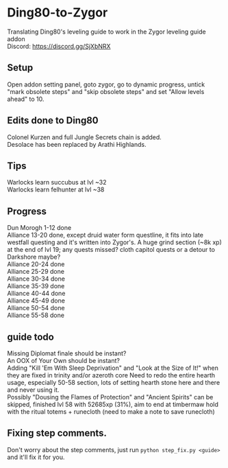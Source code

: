 # Ding80-to-Zygor
Translating Ding80's leveling guide to work in the Zygor leveling guide addon  
Discord: https://discord.gg/SjXbNRX

## Setup
Open addon setting panel, goto zygor, go to dynamic progress, untick "mark obsolete steps" and "skip obsolete steps" and set "Allow levels ahead" to 10.

## Edits done to Ding80
Colonel Kurzen and full Jungle Secrets chain is added.  
Desolace has been replaced by Arathi Highlands.  

## Tips
Warlocks learn succubus at lvl ~32  
Warlocks learn felhunter at lvl ~38


## Progress
Dun Morogh 1-12 done  
Alliance 13-20 done, except druid water form questline, it fits into late westfall questing and it's written into Zygor's. A huge grind section (~8k xp) at the end of lvl 19; any quests missed? cloth capitol quests or a detour to Darkshore maybe?  
Alliance 20-24 done  
Alliance 25-29 done  
Alliance 30-34 done  
Alliance 35-39 done  
Alliance 40-44 done  
Alliance 45-49 done  
Alliance 50-54 done  
Alliance 55-58 done  

## guide todo
Missing Diplomat finale should be instant?  
An OOX of Your Own should be instant?  
Adding "Kill 'Em With Sleep Deprivation" and "Look at the Size of It!" when they are fixed in trinity and/or azeroth core
Need to redo the entire hearth usage, especially 50-58 section, lots of setting hearth stone here and there and never using it.  
Possibly "Dousing the Flames of Protection" and "Ancient Spirits" can be skipped, finished lvl 58 with 52685xp (31%), aim to end at timbermaw hold with the ritual totems + runecloth (need to make a note to save runecloth)  

## Fixing step comments.
Don't worry about the step comments, just run `python step_fix.py <guide>` and it'll fix it for you.